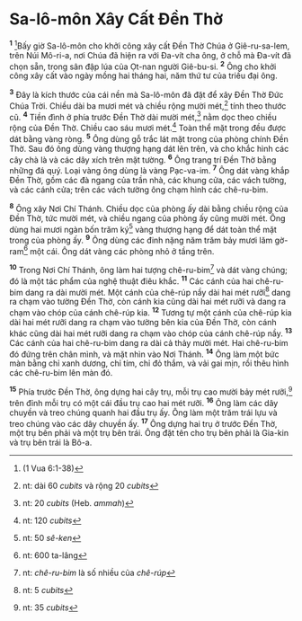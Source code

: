 # Sa-lô-môn Xây Cất Ðền Thờ

<sup><b>1</b></sup> [^1@-07b86b89-5822-4c82-8a9d-65e8a615a439]Bấy giờ Sa-lô-môn cho khởi công xây cất Ðền Thờ Chúa ở Giê-ru-sa-lem, trên Núi Mô-ri-a, nơi Chúa đã hiện ra với Ða-vít cha ông, ở chỗ mà Ða-vít đã chọn sẵn, trong sân đập lúa của Ọt-nan người Giê-bu-si. <sup><b>2</b></sup> Ông cho khởi công xây cất vào ngày mồng hai tháng hai, năm thứ tư của triều đại ông.

<sup><b>3</b></sup> Ðây là kích thước của cái nền mà Sa-lô-môn đã đặt để xây Ðền Thờ Ðức Chúa Trời. Chiều dài ba mươi mét và chiều rộng mười mét,[^1-07b86b89-5822-4c82-8a9d-65e8a615a439] tính theo thước cũ. <sup><b>4</b></sup> Tiền đình ở phía trước Ðền Thờ dài mười mét,[^2-07b86b89-5822-4c82-8a9d-65e8a615a439] nằm dọc theo chiều rộng của Ðền Thờ. Chiều cao sáu mươi mét.[^3-07b86b89-5822-4c82-8a9d-65e8a615a439] Toàn thể mặt trong đều được dát bằng vàng ròng. <sup><b>5</b></sup> Ông dùng gỗ trắc lát mặt trong của phòng chính Ðền Thờ. Sau đó ông dùng vàng thượng hạng dát lên trên, và cho khắc hình các cây chà là và các dây xích trên mặt tường. <sup><b>6</b></sup> Ông trang trí Ðền Thờ bằng những đá quý. Loại vàng ông dùng là vàng Pạc-va-im. <sup><b>7</b></sup> Ông dát vàng khắp Ðền Thờ, gồm các đà ngang của trần nhà, các khung cửa, các vách tường, và các cánh cửa; trên các vách tường ông chạm hình các chê-ru-bim.

<sup><b>8</b></sup> Ông xây Nơi Chí Thánh. Chiều dọc của phòng ấy dài bằng chiều rộng của Ðền Thờ, tức mười mét, và chiều ngang của phòng ấy cũng mười mét. Ông dùng hai mươi ngàn bốn trăm ký[^4-07b86b89-5822-4c82-8a9d-65e8a615a439] vàng thượng hạng để dát toàn thể mặt trong của phòng ấy. <sup><b>9</b></sup> Ông dùng các đinh nặng năm trăm bảy mươi lăm gờ-ram[^5-07b86b89-5822-4c82-8a9d-65e8a615a439] một cái. Ông dát vàng các phòng nhỏ ở tầng trên.

<sup><b>10</b></sup> Trong Nơi Chí Thánh, ông làm hai tượng chê-ru-bim[^6-07b86b89-5822-4c82-8a9d-65e8a615a439] và dát vàng chúng; đó là một tác phẩm của nghệ thuật điêu khắc. <sup><b>11</b></sup> Các cánh của hai chê-ru-bim dang ra dài mười mét. Một cánh của chê-rúp nầy dài hai mét rưỡi[^7-07b86b89-5822-4c82-8a9d-65e8a615a439] dang ra chạm vào tường Ðền Thờ, còn cánh kia cũng dài hai mét rưỡi và dang ra chạm vào chóp của cánh chê-rúp kia. <sup><b>12</b></sup> Tương tự một cánh của chê-rúp kia dài hai mét rưỡi dang ra chạm vào tường bên kia của Ðền Thờ, còn cánh khác cũng dài hai mét rưỡi dang ra chạm vào chóp của cánh chê-rúp nầy. <sup><b>13</b></sup> Các cánh của hai chê-ru-bim dang ra dài cả thảy mười mét. Hai chê-ru-bim đó đứng trên chân mình, và mặt nhìn vào Nơi Thánh. <sup><b>14</b></sup> Ông làm một bức màn bằng chỉ xanh dương, chỉ tím, chỉ đỏ thắm, và vải gai mịn, rồi thêu hình các chê-ru-bim lên màn đó.

<sup><b>15</b></sup> Phía trước Ðền Thờ, ông dựng hai cây trụ, mỗi trụ cao mười bảy mét rưỡi,[^8-07b86b89-5822-4c82-8a9d-65e8a615a439] trên đỉnh mỗi trụ có một cái đầu trụ cao hai mét rưỡi. <sup><b>16</b></sup> Ông làm các dây chuyền và treo chúng quanh hai đầu trụ ấy. Ông làm một trăm trái lựu và treo chúng vào các dây chuyền ấy. <sup><b>17</b></sup> Ông dựng hai trụ ở trước Ðền Thờ, một trụ bên phải và một trụ bên trái. Ông đặt tên cho trụ bên phải là Gia-kin và trụ bên trái là Bô-a.

[^1-07b86b89-5822-4c82-8a9d-65e8a615a439]: nt: dài 60 _cubits_ và rộng 20 _cubits_

[^2-07b86b89-5822-4c82-8a9d-65e8a615a439]: nt: 20 _cubits_ (Heb. _ammah_)

[^3-07b86b89-5822-4c82-8a9d-65e8a615a439]: nt: 120 _cubits_

[^4-07b86b89-5822-4c82-8a9d-65e8a615a439]: nt: 50 _sê-ken_

[^5-07b86b89-5822-4c82-8a9d-65e8a615a439]: nt: 600 ta-lâng

[^6-07b86b89-5822-4c82-8a9d-65e8a615a439]: nt: _chê-ru-bim_ là số nhiều của _chê-rúp_

[^7-07b86b89-5822-4c82-8a9d-65e8a615a439]: nt: 5 _cubits_

[^8-07b86b89-5822-4c82-8a9d-65e8a615a439]: nt: 35 _cubits_

[^1@-07b86b89-5822-4c82-8a9d-65e8a615a439]: (1 Vua 6:1-38)
